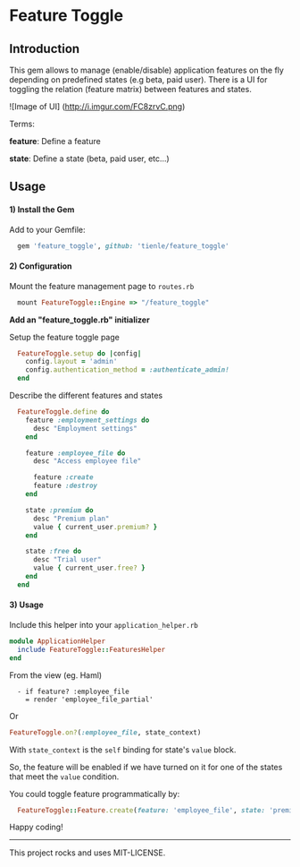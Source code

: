 # Feature Toggle

## Introduction

This gem allows to manage (enable/disable) application features on the fly depending on predefined states (e.g beta, paid user).
There is a UI for toggling the relation (feature matrix) between features and states.

![Image of UI]
(http://i.imgur.com/FC8zrvC.png)


Terms:

**feature**: Define a feature

**state**: Define a state (beta, paid user, etc...)

## Usage

#### 1) Install the Gem

Add to your Gemfile:
```ruby
  gem 'feature_toggle', github: 'tienle/feature_toggle'
```

#### 2) Configuration

Mount the feature management page to `routes.rb`

```ruby
  mount FeatureToggle::Engine => "/feature_toggle"
```

**Add an "feature_toggle.rb" initializer**

Setup the feature toggle page

```ruby
  FeatureToggle.setup do |config|
    config.layout = 'admin'
    config.authentication_method = :authenticate_admin!
  end
```

Describe the different features and states

```ruby
  FeatureToggle.define do
    feature :employment_settings do
      desc "Employment settings"
    end

    feature :employee_file do
      desc "Access employee file"

      feature :create
      feature :destroy
    end

    state :premium do
      desc "Premium plan"
      value { current_user.premium? }
    end

    state :free do
      desc "Trial user"
      value { current_user.free? }
    end
  end

```

#### 3) Usage
Include this helper into your `application_helper.rb`

```ruby
module ApplicationHelper
  include FeatureToggle::FeaturesHelper
end
```

From the view (eg. Haml)

```haml
  - if feature? :employee_file
    = render 'employee_file_partial'
```

Or

```ruby
FeatureToggle.on?(:employee_file, state_context)
```
With `state_context` is the `self` binding for state's `value` block.

So, the feature will be enabled if we have turned on it for one of the states that meet the `value` condition.


You could toggle feature programmatically by:

```ruby
  FeatureToggle::Feature.create(feature: 'employee_file', state: 'premium', enable: true)
```



Happy coding!

--------

This project rocks and uses MIT-LICENSE.
